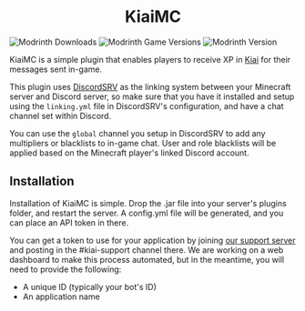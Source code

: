 <h1 align="center">KiaiMC</h1>

<p align="center">

![Modrinth Downloads](https://img.shields.io/modrinth/dt/KiaiMC?style=for-the-badge)
![Modrinth Game Versions](https://img.shields.io/modrinth/game-versions/KiaiMC?style=for-the-badge)
![Modrinth Version](https://img.shields.io/modrinth/v/KiaiMC?style=for-the-badge)

</p>

KiaiMC is a simple plugin that enables players to receive XP in [Kiai](https://kiai.app) for their messages sent in-game.

This plugin uses [DiscordSRV](https://modrinth.com/plugin/discordsrv) as the linking system between your Minecraft server and Discord server, so make sure that you have it installed and setup using the `linking.yml` file in DiscordSRV's configuration, and have a chat channel set within Discord.

You can use the `global` channel you setup in DiscordSRV to add any multipliers or blacklists to in-game chat. User and role blacklists will be applied based on the Minecraft player's linked Discord account.

## Installation

Installation of KiaiMC is simple. Drop the .jar file into your server's plugins folder, and restart the server. A config.yml file will be generated, and you can place an API token in there.

You can get a token to use for your application by joining [our support server](https://go.buape.com/discord) and posting in the #kiai-support channel there.
We are working on a web dashboard to make this process automated, but in the meantime, you will need to provide the following:

- A unique ID (typically your bot's ID)
- An application name
